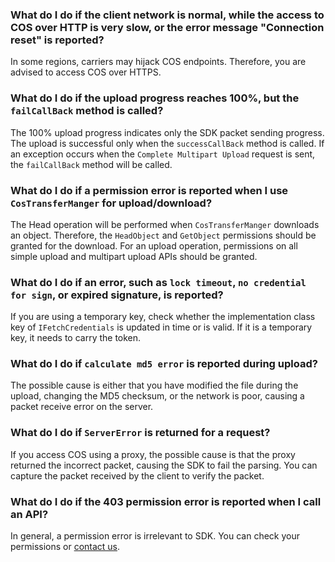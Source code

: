 ### What do I do if the client network is normal, while the access to COS over HTTP is very slow, or the error message "Connection reset" is reported?
In some regions, carriers may hijack COS endpoints. Therefore, you are advised to access COS over HTTPS.

### What do I do if the upload progress reaches 100%, but the `failCallBack` method is called?
The 100% upload progress indicates only the SDK packet sending progress. The upload is successful only when the `successCallBack` method is called. If an exception occurs when the `Complete Multipart Upload` request is sent, the `failCallBack` method will be called.

### What do I do if a permission error is reported when I use `CosTransferManger` for upload/download?
The Head operation will be performed when `CosTransferManger` downloads an object. Therefore, the `HeadObject` and `GetObject` permissions should be granted for the download. For an upload operation, permissions on all simple upload and multipart upload APIs should be granted.

### What do I do if an error, such as `lock timeout`, `no credential for sign`, or expired signature, is reported?
If you are using a temporary key, check whether the implementation class key of `IFetchCredentials` is updated in time or is valid. If it is a temporary key, it needs to carry the token.

### What do I do if `calculate md5 error` is reported during upload?
The possible cause is either that you have modified the file during the upload, changing the MD5 checksum, or the network is poor, causing a packet receive error on the server.

### What do I do if `ServerError` is returned for a request?
If you access COS using a proxy, the possible cause is that the proxy returned the incorrect packet, causing the SDK to fail the parsing. You can capture the packet received by the client to verify the packet.

### What do I do if the 403 permission error is reported when I call an API?
In general, a permission error is irrelevant to SDK. You can check your permissions or [contact us](https://www.tencentcloud.com/contact-sales).

